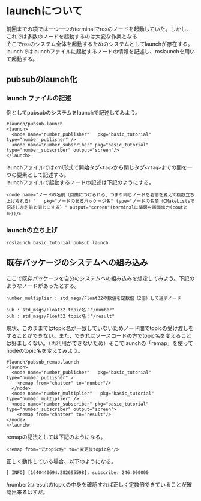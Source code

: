 # launchについて
前回までの項では一つ一つのterminalでrosのノードを起動していた。しかし、これでは多数のノードを起動するのは大変な作業となる  
そこでrosのシステム全体を起動するためのシステムとしてlaunchが存在する。launchではlaunchファイルに起動するノードの情報を記述し、roslaunchを用いて起動する。  
## pubsubのlaunch化
### launch ファイルの記述
例としてpubsubのシステムをlaunchで記述してみよう。
```
#launch/pubsub.launch
<launch>
  <node name="number_publisher"   pkg="basic_tutorial" type="number_publisher" />
  <node name="number_subscriber" pkg="basic_tutorial" type="number_subscriber" output="screen"/>
</launch>
```
launchファイルではxml形式で開始タグ```<tag>```から閉じタグ```</tag>```までの間を一つの要素として記述する。  
launchファイルで起動するノードの記述は下記のようにする。
```
<node name="ノードの名前（自由につけられる、つまり同じノードを名前を変えて複数立ち上げられる）"   pkg="ノードのあるパッケージ名" type="ノードの名前（CMakeListsで記述した名前と同じにする）" output="screen"(terminalに情報を画面出力(coutとか))/>
```
### launchの立ち上げ
```
roslaunch basic_tutorial pubsub.launch
```

## 既存パッケージのシステムへの組み込み
ここで既存パッケージを自分のシステムへの組み込みを想定してみよう。下記のようなノードがあったとする。
```
number_multiplier : std_msgs/Float32の数値を定数倍（2倍）して返すノード

sub : std_msgs/Float32 topic名："/number"
pub : std_msgs/Float32 topic名："/result"
```
現状、このままではtopic名が一致していないためノード間でtopicの受け渡しをすることができない。また、できればソースコードの方でtopic名を変えることは好ましくない。（再利用ができないため）そこでlaunchの「remap」を使ってnodeのtopic名を変えてみよう。

```
#launch/pubsub_remap.launch
<launch>
  <node name="number_publisher"   pkg="basic_tutorial" type="number_publisher" >
    <remap from="chatter" to="number"/>
  </node>
  <node name="number_multiplier"   pkg="basic_tutorial" type="number_multiplier" />
  <node name="number_subscriber" pkg="basic_tutorial" type="number_subscriber" output="screen">
    <remap from="chatter" to="result"/>
</node>
</launch>
```
remapの記法としては下記のようになる。
```
<remap from="元topic名" to="変更後topic名"/>
```

正しく動作している場合、以下のようになる。
```
[ INFO] [1640440694.282695598]: subscribe: 246.000000
```
/numberと/resultのtopicの中身を確認すれば正しく定数倍できていることが確認出来るはずだ。
